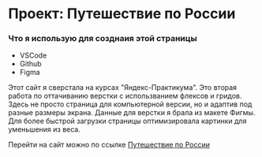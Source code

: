 # Проект: Путешествие по России

### Что я использую для созднаия этой страницы
* VSCode
* Github
* Figma

Этот  сайт я сверстала на курсах "Яндекс-Практикума". Это вторая работа по оттачиванию верстки с использванием флексов и гридов. Здесь не просто страница для компьютерной версии, но и адаптив под разные размеры экрана. Данные для верстки я брала из макете Фигмы. Для более быстрой загрузки страницы оптимизировала картинки для уменьшения из веса. 

Перейти на сайт можно по ссылке [Путешествие по России](https://github.com/codecrafters-io/build-your-own-x.git)


